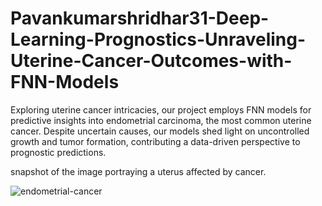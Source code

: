 # Pavankumarshridhar31-Deep-Learning-Prognostics-Unraveling-Uterine-Cancer-Outcomes-with-FNN-Models
Exploring uterine cancer intricacies, our project employs FNN models for predictive insights into endometrial carcinoma, the most common uterine cancer. Despite uncertain causes, our models shed light on uncontrolled growth and tumor formation, contributing a data-driven perspective to prognostic predictions.

snapshot of the image portraying a uterus affected by cancer.

![endometrial-cancer](https://github.com/Pavankumarshridhar31/Pavankumarshridhar31-Deep-Learning-Prognostics-Unraveling-Uterine-Cancer-Outcomes-with-FNN-Models/assets/154114014/d6bfdad7-7aba-44e6-bae0-de8c5a3f9765)

